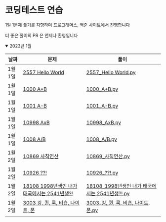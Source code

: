 # 코딩테스트 연습
1일 1문제 풀기를 지향하며 프로그래머스, 백준 사이트에서 진행합니다

더 좋은 풀이의 PR 은 언제나 환영입니다


<details open>
<summary>2023년 1월</summary>

|날짜|문제|풀이|
|---|---|---|
|1월 1일|[2557 Hello World](https://www.acmicpc.net/problem/2557)|[2557_Hello World.py](https://github.com/sotthang/TIL/blob/master/coding_test_study/%EB%B0%B1%EC%A4%80/2557_Hello%20World.py)|
|1월 1일|[1000 A+B](https://www.acmicpc.net/problem/1000)|[1000_A+B.py](https://github.com/sotthang/TIL/blob/master/coding_test_study/%EB%B0%B1%EC%A4%80/1000_A+B.py)|
|1월 1일|[1001 A-B](https://www.acmicpc.net/problem/1001)|[1001_A-B.py](https://github.com/sotthang/TIL/blob/master/coding_test_study/%EB%B0%B1%EC%A4%80/1001_A-B.py)|
|1월 1일|[10998 AxB](https://www.acmicpc.net/problem/10998)|[10998_AxB.py](https://github.com/sotthang/TIL/blob/master/coding_test_study/%EB%B0%B1%EC%A4%80/10998_AxB.py)|
|1월 1일|[1008 A/B](https://www.acmicpc.net/problem/1008)|[1008_A/B.py](https://github.com/sotthang/TIL/blob/master/coding_test_study/%EB%B0%B1%EC%A4%80/1008_A%25B.py)|
|1월 2일|[10869 사칙연산](https://www.acmicpc.net/problem/10869)|[10869_사칙연산.py](https://github.com/sotthang/TIL/blob/master/coding_test_study/%EB%B0%B1%EC%A4%80/10869_%EC%82%AC%EC%B9%99%EC%97%B0%EC%82%B0.py)|
|1월 2일|[10926 ??!](https://www.acmicpc.net/problem/10926)|[10926_??!.py](https://github.com/sotthang/TIL/blob/master/coding_test_study/%EB%B0%B1%EC%A4%80/10926_%3F%3F!.py)|
|1월 2일|[18108 1998년생인 내가 태국에서는 2541년생?!](https://www.acmicpc.net/problem/18108)|[18108_1998년생인 내가 태국에서는 2541년생?!.py](https://github.com/sotthang/TIL/blob/master/coding_test_study/%EB%B0%B1%EC%A4%80/18108_1998%EB%85%84%EC%83%9D%EC%9D%B8%20%EB%82%B4%EA%B0%80%20%ED%83%9C%EA%B5%AD%EC%97%90%EC%84%9C%EB%8A%94%202541%EB%85%84%EC%83%9D%3F!.py.py)|
|1월 2일|[3003 킹, 퀸, 룩, 비숍, 나이트, 폰](https://www.acmicpc.net/problem/3003)|[3003_킹, 퀸, 룩, 비숍, 나이트, 폰.py](https://github.com/sotthang/TIL/blob/master/coding_test_study/%EB%B0%B1%EC%A4%80/3003_%ED%82%B9%2C%20%ED%80%B8%2C%20%EB%A3%A9%2C%20%EB%B9%84%EC%88%8D%2C%20%EB%82%98%EC%9D%B4%ED%8A%B8%2C%20%ED%8F%B0.py)|
||||

</details>

